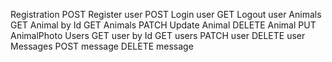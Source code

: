 Registration
    POST Register user
    POST Login user
    GET Logout user
Animals
    GET Animal by Id
    GET Animals
    PATCH Update Animal
    DELETE Animal
    PUT AnimalPhoto
Users
    GET user by Id
    GET users
    PATCH user
    DELETE user
Messages
    POST message
    DELETE message
